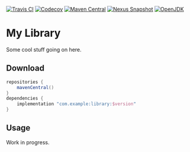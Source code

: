 [![Travis CI](https://img.shields.io/travis/com/example/library)](https://travis-ci.com/github/example/library/)
[![Codecov](https://img.shields.io/codecov/c/github/example/library)](https://codecov.io/gh/example/library/)
[![Maven Central](https://img.shields.io/maven-central/v/com.example/library)](https://repo1.maven.org/maven2/com/example/library/)
[![Nexus Snapshot](https://img.shields.io/nexus/s/com.example/library?server=https%3A%2F%2Fs01.oss.sonatype.org)](https://s01.oss.sonatype.org/content/repositories/snapshots/com/example/library/)
[![OpenJDK](https://img.shields.io/badge/jdk-1.8%2B-informational)](https://openjdk.java.net/projects/jdk8/)

# My Library

Some cool stuff going on here.

## Download

```gradle
repositories {
    mavenCentral()
}
dependencies {
    implementation "com.example:library:$version"
}
```

## Usage

Work in progress.
